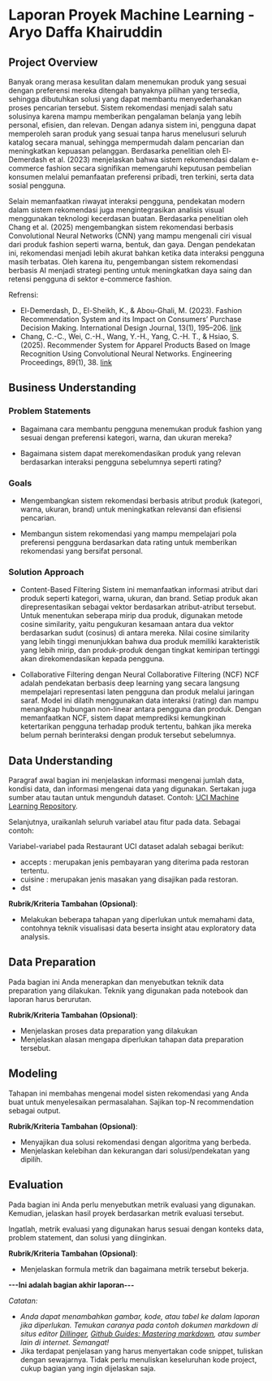 # Laporan Proyek Machine Learning - Aryo Daffa Khairuddin

## Project Overview

Banyak orang merasa kesulitan dalam menemukan produk yang sesuai dengan preferensi mereka ditengah banyaknya pilihan yang tersedia, sehingga dibutuhkan solusi yang dapat membantu menyederhanakan proses pencarian tersebut. Sistem rekomendasi menjadi salah satu solusinya karena mampu memberikan pengalaman belanja yang lebih personal, efisien, dan relevan. Dengan adanya sistem ini, pengguna dapat memperoleh saran produk yang sesuai tanpa harus menelusuri seluruh katalog secara manual, sehingga mempermudah dalam pencarian dan meningkatkan kepuasan pelanggan. Berdasarka penelitian oleh El-Demerdash et al. (2023) menjelaskan bahwa sistem rekomendasi dalam e-commerce fashion secara signifikan memengaruhi keputusan pembelian konsumen melalui pemanfaatan preferensi pribadi, tren terkini, serta data sosial pengguna.

Selain memanfaatkan riwayat interaksi pengguna, pendekatan modern dalam sistem rekomendasi juga mengintegrasikan analisis visual menggunakan teknologi kecerdasan buatan. Berdasarka penelitian oleh Chang et al. (2025) mengembangkan sistem rekomendasi berbasis Convolutional Neural Networks (CNN) yang mampu mengenali ciri visual dari produk fashion seperti warna, bentuk, dan gaya. Dengan pendekatan ini, rekomendasi menjadi lebih akurat bahkan ketika data interaksi pengguna masih terbatas. Oleh karena itu, pengembangan sistem rekomendasi berbasis AI menjadi strategi penting untuk meningkatkan daya saing dan retensi pengguna di sektor e-commerce fashion.

Refrensi:
- El-Demerdash, D., El-Sheikh, K., & Abou-Ghali, M. (2023). Fashion Recommendation System and its Impact on Consumers’ Purchase Decision Making. International Design Journal, 13(1), 195–206. [link](https://www.researchgate.net/publication/366780313_Fashion_Recommendation_System_and_its_Impact_on_Consumers'_Purchase_Decision_Making)
- Chang, C.-C., Wei, C.-H., Wang, Y.-H., Yang, C.-H. T., & Hsiao, S. (2025). Recommender System for Apparel Products Based on Image Recognition Using Convolutional Neural Networks. Engineering Proceedings, 89(1), 38. [link](https://www.mdpi.com/2673-4591/89/1/38)

## Business Understanding

### Problem Statements
- Bagaimana cara membantu pengguna menemukan produk fashion yang sesuai dengan preferensi kategori, warna, dan ukuran mereka?

- Bagaimana sistem dapat merekomendasikan produk yang relevan berdasarkan interaksi pengguna sebelumnya seperti rating?

### Goals
- Mengembangkan sistem rekomendasi berbasis atribut produk (kategori, warna, ukuran, brand) untuk meningkatkan relevansi dan efisiensi pencarian.

- Membangun sistem rekomendasi yang mampu mempelajari pola preferensi pengguna berdasarkan data rating untuk memberikan rekomendasi yang bersifat personal.

### Solution Approach
- Content-Based Filtering
  Sistem ini memanfaatkan informasi atribut dari produk seperti kategori, warna, ukuran, dan brand. Setiap produk akan direpresentasikan sebagai vektor berdasarkan atribut-atribut tersebut. Untuk menentukan 
  seberapa mirip dua produk, digunakan metode cosine similarity, yaitu pengukuran kesamaan antara dua vektor berdasarkan sudut (cosinus) di antara mereka. Nilai cosine similarity yang lebih tinggi menunjukkan 
  bahwa dua produk memiliki karakteristik yang lebih mirip, dan produk-produk dengan tingkat kemiripan tertinggi akan direkomendasikan kepada pengguna.

- Collaborative Filtering dengan Neural Collaborative Filtering (NCF)
  NCF adalah pendekatan berbasis deep learning yang secara langsung mempelajari representasi laten pengguna dan produk melalui jaringan saraf. Model ini dilatih menggunakan data interaksi (rating) dan mampu 
  menangkap hubungan non-linear antara pengguna dan produk. Dengan memanfaatkan NCF, sistem dapat memprediksi kemungkinan ketertarikan pengguna terhadap produk tertentu, bahkan jika mereka belum pernah 
  berinteraksi dengan produk tersebut sebelumnya.
  
## Data Understanding
Paragraf awal bagian ini menjelaskan informasi mengenai jumlah data, kondisi data, dan informasi mengenai data yang digunakan. Sertakan juga sumber atau tautan untuk mengunduh dataset. Contoh: [UCI Machine Learning Repository](https://archive.ics.uci.edu/ml/datasets/Restaurant+%26+consumer+data).

Selanjutnya, uraikanlah seluruh variabel atau fitur pada data. Sebagai contoh:  

Variabel-variabel pada Restaurant UCI dataset adalah sebagai berikut:
- accepts : merupakan jenis pembayaran yang diterima pada restoran tertentu.
- cuisine : merupakan jenis masakan yang disajikan pada restoran.
- dst

**Rubrik/Kriteria Tambahan (Opsional)**:
- Melakukan beberapa tahapan yang diperlukan untuk memahami data, contohnya teknik visualisasi data beserta insight atau exploratory data analysis.

## Data Preparation
Pada bagian ini Anda menerapkan dan menyebutkan teknik data preparation yang dilakukan. Teknik yang digunakan pada notebook dan laporan harus berurutan.

**Rubrik/Kriteria Tambahan (Opsional)**: 
- Menjelaskan proses data preparation yang dilakukan
- Menjelaskan alasan mengapa diperlukan tahapan data preparation tersebut.

## Modeling
Tahapan ini membahas mengenai model sisten rekomendasi yang Anda buat untuk menyelesaikan permasalahan. Sajikan top-N recommendation sebagai output.

**Rubrik/Kriteria Tambahan (Opsional)**: 
- Menyajikan dua solusi rekomendasi dengan algoritma yang berbeda.
- Menjelaskan kelebihan dan kekurangan dari solusi/pendekatan yang dipilih.

## Evaluation
Pada bagian ini Anda perlu menyebutkan metrik evaluasi yang digunakan. Kemudian, jelaskan hasil proyek berdasarkan metrik evaluasi tersebut.

Ingatlah, metrik evaluasi yang digunakan harus sesuai dengan konteks data, problem statement, dan solusi yang diinginkan.

**Rubrik/Kriteria Tambahan (Opsional)**: 
- Menjelaskan formula metrik dan bagaimana metrik tersebut bekerja.

**---Ini adalah bagian akhir laporan---**

_Catatan:_
- _Anda dapat menambahkan gambar, kode, atau tabel ke dalam laporan jika diperlukan. Temukan caranya pada contoh dokumen markdown di situs editor [Dillinger](https://dillinger.io/), [Github Guides: Mastering markdown](https://guides.github.com/features/mastering-markdown/), atau sumber lain di internet. Semangat!_
- Jika terdapat penjelasan yang harus menyertakan code snippet, tuliskan dengan sewajarnya. Tidak perlu menuliskan keseluruhan kode project, cukup bagian yang ingin dijelaskan saja.
